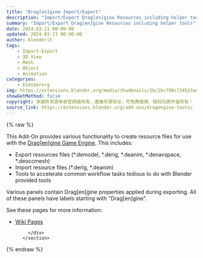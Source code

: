 ```yaml
---
title: "Drag[en]gine Import/Export"
description: "Import/Export Drag[en]gine Resources including helper tools"
summary: "Import/Export Drag[en]gine Resources including helper tools"
date: 2024-03-21 00:00:00
updated: 2024-03-21 00:00:00
author: blenderit
tags: 
    - Import-Export
    - 3D View
    - Mesh
    - Object
    - Animation
categories:
    - blenderorg
img: https://extensions.blender.org/media/thumbnails/2b/2bcf98c734523ad5a11a0acef3afd5efffef80980abf4dad262480c9007d82a7_640x360.webp
showGetMethod: false
copyright: 本插件资源来自官网插件库，遵循开源协议，可免费使用，版权归原作者所有！
source_link: https://extensions.blender.org/add-ons/dragengine-tools/
---
```


{% raw %}
<section id="about" class="mt-3">
            <div class="box style-rich-text">
              <p>This Add-On provides various functionality to create resource files for use with the <a rel="nofollow noopener noreferrer external" target="_blank" href="https://dragondreams.ch/index.php/dragengine">Drag[en]gine Game Engine</a>. This includes:</p>
<ul>
<li>Export resources files (*.demodel, *.derig, *.deanim, *.denavspace, *.deoccmesh)</li>
<li>Import resource files (*.derig, *.deanim)</li>
<li>Tools to accelerate common workflow tasks tedious to do with Blender provided tools</li>
</ul>
<p>Various panels contain Drag[en]gine properties applied during exporting. All of these panels have labels starting with "Drag[en]gine".</p>
<p>See these pages for more information:</p>
<ul>
<li><a rel="nofollow noopener noreferrer external" target="_blank" href="https://developer.dragondreams.ch/wiki/doku.php/tag:blender?do=showtag&amp;tag=blender">Wiki Pages</a></li>
</ul>

            </div>
          </section>
<div style="display: none">blenderorg</div>
{% endraw %}